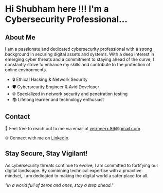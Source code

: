 # Hi Shubham here !!! I'm a Cybersecurity Professional...

## About Me

I am a passionate and dedicated cybersecurity professional with a strong background in securing digital assets and systems. With a deep interest in emerging cyber threats and a commitment to staying ahead of the curve, I constantly strive to enhance my skills and contribute to the protection of online environments.

- 🔒 Ethical Hacking & Network Security
- 🛡️ Cybersrcurity Engineer & Avid Developer
- 🌐 Specialized in network security and penetration testing
- 📚 Lifelong learner and technology enthusiast


## Contact

📧 Feel free to reach out to me via email at vermeerx.86@gmail.com.

🌐 Connect with me on [LinkedIn](https://www.linkedin.com/in/shubham-kolaskar/).

## Stay Secure, Stay Vigilant!

As cybersecurity threats continue to evolve, I am committed to fortifying our digital landscape. By combining technical expertise with a proactive mindset, I am dedicated to making the digital world a safer place for all.

_"In a world full of zeros and ones, stay a step ahead."_
